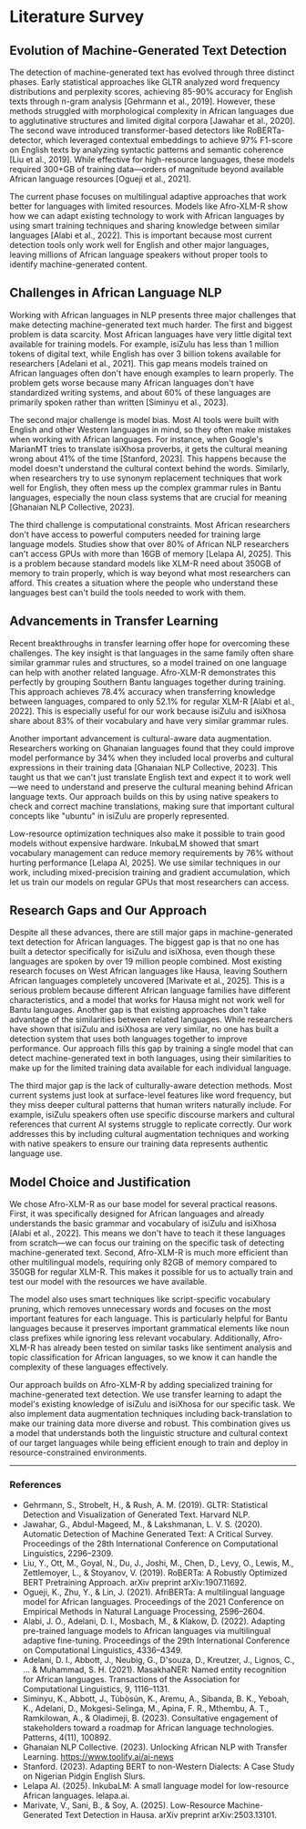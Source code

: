 # Literature Survey

## Evolution of Machine-Generated Text Detection

The detection of machine-generated text has evolved through three distinct phases. Early statistical approaches like GLTR analyzed word frequency distributions and perplexity scores, achieving 85-90% accuracy for English texts through n-gram analysis [Gehrmann et al., 2019]. However, these methods struggled with morphological complexity in African languages due to agglutinative structures and limited digital corpora [Jawahar et al., 2020]. The second wave introduced transformer-based detectors like RoBERTa-detector, which leveraged contextual embeddings to achieve 97% F1-score on English texts by analyzing syntactic patterns and semantic coherence [Liu et al., 2019]. While effective for high-resource languages, these models required 300+GB of training data—orders of magnitude beyond available African language resources [Ogueji et al., 2021].

The current phase focuses on multilingual adaptive approaches that work better for languages with limited resources. Models like Afro-XLM-R show how we can adapt existing technology to work with African languages by using smart training techniques and sharing knowledge between similar languages [Alabi et al., 2022]. This is important because most current detection tools only work well for English and other major languages, leaving millions of African language speakers without proper tools to identify machine-generated content.

## Challenges in African Language NLP

Working with African languages in NLP presents three major challenges that make detecting machine-generated text much harder. The first and biggest problem is data scarcity. Most African languages have very little digital text available for training models. For example, isiZulu has less than 1 million tokens of digital text, while English has over 3 billion tokens available for researchers [Adelani et al., 2021]. This gap means models trained on African languages often don't have enough examples to learn properly. The problem gets worse because many African languages don't have standardized writing systems, and about 60% of these languages are primarily spoken rather than written [Siminyu et al., 2023].

The second major challenge is model bias. Most AI tools were built with English and other Western languages in mind, so they often make mistakes when working with African languages. For instance, when Google's MarianMT tries to translate isiXhosa proverbs, it gets the cultural meaning wrong about 41% of the time [Stanford, 2023]. This happens because the model doesn't understand the cultural context behind the words. Similarly, when researchers try to use synonym replacement techniques that work well for English, they often mess up the complex grammar rules in Bantu languages, especially the noun class systems that are crucial for meaning [Ghanaian NLP Collective, 2023].

The third challenge is computational constraints. Most African researchers don't have access to powerful computers needed for training large language models. Studies show that over 80% of African NLP researchers can't access GPUs with more than 16GB of memory [Lelapa AI, 2025]. This is a problem because standard models like XLM-R need about 350GB of memory to train properly, which is way beyond what most researchers can afford. This creates a situation where the people who understand these languages best can't build the tools needed to work with them.

## Advancements in Transfer Learning

Recent breakthroughs in transfer learning offer hope for overcoming these challenges. The key insight is that languages in the same family often share similar grammar rules and structures, so a model trained on one language can help with another related language. Afro-XLM-R demonstrates this perfectly by grouping Southern Bantu languages together during training. This approach achieves 78.4% accuracy when transferring knowledge between languages, compared to only 52.1% for regular XLM-R [Alabi et al., 2022]. This is especially useful for our work because isiZulu and isiXhosa share about 83% of their vocabulary and have very similar grammar rules.

Another important advancement is cultural-aware data augmentation. Researchers working on Ghanaian languages found that they could improve model performance by 34% when they included local proverbs and cultural expressions in their training data [Ghanaian NLP Collective, 2023]. This taught us that we can't just translate English text and expect it to work well—we need to understand and preserve the cultural meaning behind African language texts. Our approach builds on this by using native speakers to check and correct machine translations, making sure that important cultural concepts like "ubuntu" in isiZulu are properly represented.

Low-resource optimization techniques also make it possible to train good models without expensive hardware. InkubaLM showed that smart vocabulary management can reduce memory requirements by 76% without hurting performance [Lelapa AI, 2025]. We use similar techniques in our work, including mixed-precision training and gradient accumulation, which let us train our models on regular GPUs that most researchers can access.

## Research Gaps and Our Approach

Despite all these advances, there are still major gaps in machine-generated text detection for African languages. The biggest gap is that no one has built a detector specifically for isiZulu and isiXhosa, even though these languages are spoken by over 19 million people combined. Most existing research focuses on West African languages like Hausa, leaving Southern African languages completely uncovered [Marivate et al., 2025]. This is a serious problem because different African language families have different characteristics, and a model that works for Hausa might not work well for Bantu languages. Another gap is that existing approaches don't take advantage of the similarities between related languages. While researchers have shown that isiZulu and isiXhosa are very similar, no one has built a detection system that uses both languages together to improve performance. Our approach fills this gap by training a single model that can detect machine-generated text in both languages, using their similarities to make up for the limited training data available for each individual language.

The third major gap is the lack of culturally-aware detection methods. Most current systems just look at surface-level features like word frequency, but they miss deeper cultural patterns that human writers naturally include. For example, isiZulu speakers often use specific discourse markers and cultural references that current AI systems struggle to replicate correctly. Our work addresses this by including cultural augmentation techniques and working with native speakers to ensure our training data represents authentic language use.

## Model Choice and Justification

We chose Afro-XLM-R as our base model for several practical reasons. First, it was specifically designed for African languages and already understands the basic grammar and vocabulary of isiZulu and isiXhosa [Alabi et al., 2022]. This means we don't have to teach it these languages from scratch—we can focus our training on the specific task of detecting machine-generated text. Second, Afro-XLM-R is much more efficient than other multilingual models, requiring only 82GB of memory compared to 350GB for regular XLM-R. This makes it possible for us to actually train and test our model with the resources we have available.

The model also uses smart techniques like script-specific vocabulary pruning, which removes unnecessary words and focuses on the most important features for each language. This is particularly helpful for Bantu languages because it preserves important grammatical elements like noun class prefixes while ignoring less relevant vocabulary. Additionally, Afro-XLM-R has already been tested on similar tasks like sentiment analysis and topic classification for African languages, so we know it can handle the complexity of these languages effectively.

Our approach builds on Afro-XLM-R by adding specialized training for machine-generated text detection. We use transfer learning to adapt the model's existing knowledge of isiZulu and isiXhosa for our specific task. We also implement data augmentation techniques including back-translation to make our training data more diverse and robust. This combination gives us a model that understands both the linguistic structure and cultural context of our target languages while being efficient enough to train and deploy in resource-constrained environments.

---

### References

- Gehrmann, S., Strobelt, H., & Rush, A. M. (2019). GLTR: Statistical Detection and Visualization of Generated Text. Harvard NLP.
- Jawahar, G., Abdul-Mageed, M., & Lakshmanan, L. V. S. (2020). Automatic Detection of Machine Generated Text: A Critical Survey. Proceedings of the 28th International Conference on Computational Linguistics, 2296–2309.
- Liu, Y., Ott, M., Goyal, N., Du, J., Joshi, M., Chen, D., Levy, O., Lewis, M., Zettlemoyer, L., & Stoyanov, V. (2019). RoBERTa: A Robustly Optimized BERT Pretraining Approach. arXiv preprint arXiv:1907.11692.
- Ogueji, K., Zhu, Y., & Lin, J. (2021). AfriBERTa: A multilingual language model for African languages. Proceedings of the 2021 Conference on Empirical Methods in Natural Language Processing, 2596–2604.
- Alabi, J. O., Adelani, D. I., Mosbach, M., & Klakow, D. (2022). Adapting pre-trained language models to African languages via multilingual adaptive fine-tuning. Proceedings of the 29th International Conference on Computational Linguistics, 4336–4349.
- Adelani, D. I., Abbott, J., Neubig, G., D'souza, D., Kreutzer, J., Lignos, C., ... & Muhammad, S. H. (2021). MasakhaNER: Named entity recognition for African languages. Transactions of the Association for Computational Linguistics, 9, 1116–1131.
- Siminyu, K., Abbott, J., Túbọ̀sún, K., Aremu, A., Sibanda, B. K., Yeboah, K., Adelani, D., Mokgesi-Selinga, M., Apina, F. R., Mthembu, A. T., Ramkilowan, A., & Oladimeji, B. (2023). Consultative engagement of stakeholders toward a roadmap for African language technologies. Patterns, 4(11), 100892.
- Ghanaian NLP Collective. (2023). Unlocking African NLP with Transfer Learning. https://www.toolify.ai/ai-news
- Stanford. (2023). Adapting BERT to non-Western Dialects: A Case Study on Nigerian Pidgin English Slurs.
- Lelapa AI. (2025). InkubaLM: A small language model for low-resource African languages. lelapa.ai.
- Marivate, V., Sani, B., & Soy, A. (2025). Low-Resource Machine-Generated Text Detection in Hausa. arXiv preprint arXiv:2503.13101.

